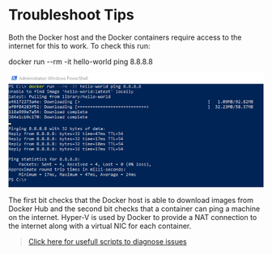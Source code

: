 # Troubleshoot Tips

Both the Docker host and the Docker containers require access to the internet for this to work. To check this run:

docker run --rm -it hello-world ping 8.8.8.8

![hello-world](images/hello-world.png)

The first bit checks that the Docker host is able to download images from Docker Hub and the second bit checks that a container can ping a machine on the internet. Hyper-V is used by Docker to provide a NAT connection to the internet along with a virtual NIC for each container.

>[Click here for usefull scripts to diagnose issues](scripts/)
